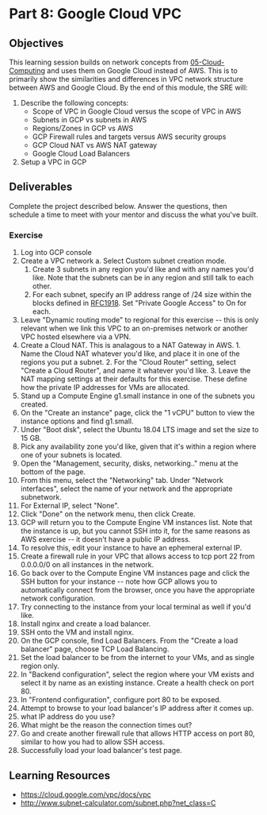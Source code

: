 # Part 8: Google Cloud VPC

## Objectives 
This learning session builds on network concepts from [05-Cloud-Computing](05-Cloud-Computing.md) and uses them on Google Cloud instead of AWS. This is to primarily show the similarities and differences in VPC network structure between AWS and Google Cloud. 
By the end of this module, the SRE will:
1. Describe the following concepts:  
    - Scope of VPC in Google Cloud versus the scope of VPC in AWS
    - Subnets in GCP vs subnets in AWS
    - Regions/Zones in GCP vs AWS
    - GCP Firewall rules and targets versus AWS security groups
    - GCP Cloud NAT vs AWS NAT gateway
    - Google Cloud Load Balancers
2. Setup a VPC in GCP 

## Deliverables 
Complete the project described below. Answer the questions, then schedule a time to meet with your mentor and discuss the what you've built.  

### Exercise 

1. Log into GCP console
2. Create a VPC network
  a. Select Custom subnet creation mode.
    1. Create 3 subnets in any region you'd like and with any names you'd like. Note that the subnets can be in any region and still talk to each other. 
    2. For each subnet, specify an IP address range of /24 size within the blocks defined in [RFC1918](https://tools.ietf.org/html/rfc1918). Set "Private Google Access" to On for each. 
  2. Leave "Dynamic routing mode" to regional for this exercise -- this is only relevant when we link this VPC to an on-premises network or another VPC hosted elsewhere via a VPN. 
  3. Create a Cloud NAT. This is analagous to a NAT Gateway in AWS. 
    1. Name the Cloud NAT whatever you'd like, and place it in one of the regions you put a subnet. 
    2. For the "Cloud Router" setting, select "Create a Cloud Router", and name it whatever you'd like. 
    3. Leave the NAT mapping settings at their defaults for this exercise. These define how the private IP addresses for VMs are allocated. 
4. Stand up a Compute Engine g1.small instance in one of the subnets you created. 
  1. On the "Create an instance" page, click the "1 vCPU" button to view the instance options and find g1.small. 
  2. Under "Boot disk", select the Ubuntu 18.04 LTS image and set the size to 15 GB. 
  3. Pick any availability zone you'd like, given that it's within a region where one of your subnets is located. 
  4. Open the "Management, security, disks, networking.." menu at the bottom of the page. 
  5. From this menu, select the "Networking" tab. Under "Network interfaces", select the name of your network and the appropriate subnetwork.  
  6. For External IP, select "None". 
  7. Click "Done" on the network menu, then click Create. 
  8. GCP will return you to the Compute Engine VM instances list. Note that the instance is up, but you cannot SSH into it, for the same reasons as AWS exercise -- it doesn't have a public IP address.  
  9. To resolve this, edit your instance to have an ephemeral external IP. 
  10. Create a firewall rule in your VPC that allows access to tcp port 22 from 0.0.0.0/0 on all instances in the network. 
  11. Go back over to the Compute Engine VM instances page and click the SSH button for your instance -- note how GCP allows you to automatically connect from the browser, once you have the appropriate network configuration. 
  12. Try connecting to the instance from your local terminal as well if you'd like.  
6. Install nginx and create a load balancer. 
  1. SSH onto the VM and install nginx. 
  2. On the GCP console, find Load Balancers. From the "Create a load balancer" page, choose TCP Load Balancing.
  3. Set the load balancer to be from the internet to your VMs, and as single region only.
  4. In "Backend configuration", select the region where your VM exists and select it by name as an existing instance. Create a health check on port 80.
  5. In "Frontend configuration", configure port 80 to be exposed.
7. Attempt to browse to your load balancer's IP address after it comes up.
  1. what IP address do you use?
  2. What might be the reason the connection times out?
8. Go and create another firewall rule that allows HTTP access on port 80, similar to how you had to allow SSH access. 
9. Successfully load your load balancer's test page. 

## Learning Resources 
- https://cloud.google.com/vpc/docs/vpc
- http://www.subnet-calculator.com/subnet.php?net_class=C